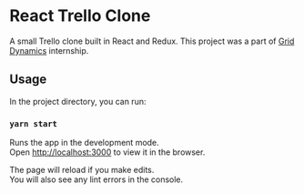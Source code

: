 # React Trello Clone

A small Trello clone built in React and Redux. This project was a part of [Grid Dynamics](https://www.griddynamics.com) internship.

## Usage

In the project directory, you can run:

### `yarn start`

Runs the app in the development mode.<br />
Open [http://localhost:3000](http://localhost:3000) to view it in the browser.

The page will reload if you make edits.<br />
You will also see any lint errors in the console.

